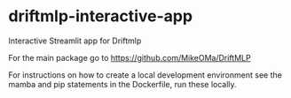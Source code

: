 # driftmlp-interactive-app
Interactive Streamlit app for Driftmlp 


For the main package go to https://github.com/MikeOMa/DriftMLP

For instructions on how to create a local development environment see the mamba and pip statements in the Dockerfile, run these locally.